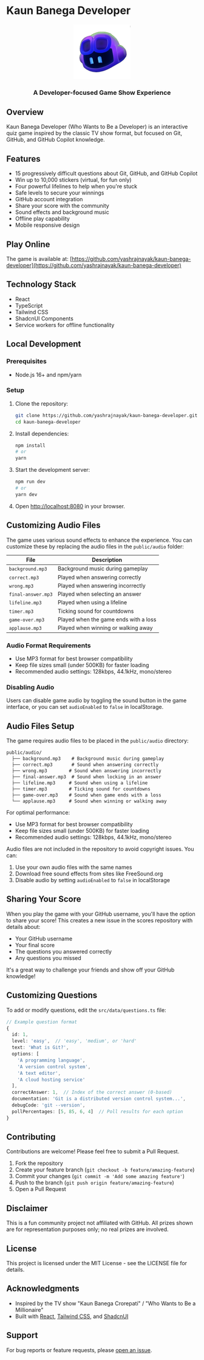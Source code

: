 # Kaun Banega Developer

<div align="center">
  <img src="public/logo.png" alt="Game Logo" width="150" />
  <h3>A Developer-focused Game Show Experience</h3>
</div>

## Overview

Kaun Banega Developer (Who Wants to Be a Developer) is an interactive quiz game inspired by the classic TV show format, but focused on Git, GitHub, and GitHub Copilot knowledge.

## Features

- 15 progressively difficult questions about Git, GitHub, and GitHub Copilot
- Win up to 10,000 stickers (virtual, for fun only)
- Four powerful lifelines to help when you're stuck
- Safe levels to secure your winnings
- GitHub account integration
- Share your score with the community
- Sound effects and background music
- Offline play capability
- Mobile responsive design

## Play Online

The game is available at: [https://github.com/yashrajnayak/kaun-banega-developer](https://github.com/yashrajnayak/kaun-banega-developer)

## Technology Stack

- React
- TypeScript
- Tailwind CSS
- ShadcnUI Components
- Service workers for offline functionality

## Local Development

### Prerequisites

- Node.js 16+ and npm/yarn

### Setup

1. Clone the repository:
   ```bash
   git clone https://github.com/yashrajnayak/kaun-banega-developer.git
   cd kaun-banega-developer
   ```

2. Install dependencies:
   ```bash
   npm install
   # or
   yarn
   ```

3. Start the development server:
   ```bash
   npm run dev
   # or
   yarn dev
   ```

4. Open [http://localhost:8080](http://localhost:8080) in your browser.

## Customizing Audio Files

The game uses various sound effects to enhance the experience. You can customize these by replacing the audio files in the `public/audio` folder:

| File | Description |
|------|-------------|
| `background.mp3` | Background music during gameplay |
| `correct.mp3` | Played when answering correctly |
| `wrong.mp3` | Played when answering incorrectly |
| `final-answer.mp3` | Played when selecting an answer |
| `lifeline.mp3` | Played when using a lifeline |
| `timer.mp3` | Ticking sound for countdowns |
| `game-over.mp3` | Played when the game ends with a loss |
| `applause.mp3` | Played when winning or walking away |

### Audio Format Requirements

- Use MP3 format for best browser compatibility
- Keep file sizes small (under 500KB) for faster loading
- Recommended audio settings: 128kbps, 44.1kHz, mono/stereo

### Disabling Audio

Users can disable game audio by toggling the sound button in the game interface, or you can set `audioEnabled` to `false` in localStorage.

## Audio Files Setup

The game requires audio files to be placed in the `public/audio` directory:

```
public/audio/
  ├── background.mp3    # Background music during gameplay
  ├── correct.mp3       # Sound when answering correctly
  ├── wrong.mp3        # Sound when answering incorrectly
  ├── final-answer.mp3  # Sound when locking in an answer
  ├── lifeline.mp3     # Sound when using a lifeline
  ├── timer.mp3        # Ticking sound for countdowns
  ├── game-over.mp3    # Sound when game ends with a loss
  └── applause.mp3     # Sound when winning or walking away
```

For optimal performance:
- Use MP3 format for best browser compatibility
- Keep file sizes small (under 500KB) for faster loading
- Recommended audio settings: 128kbps, 44.1kHz, mono/stereo

Audio files are not included in the repository to avoid copyright issues. You can:
1. Use your own audio files with the same names
2. Download free sound effects from sites like FreeSound.org
3. Disable audio by setting `audioEnabled` to `false` in localStorage

## Sharing Your Score

When you play the game with your GitHub username, you'll have the option to share your score! This creates a new issue in the scores repository with details about:

- Your GitHub username
- Your final score
- The questions you answered correctly
- Any questions you missed

It's a great way to challenge your friends and show off your GitHub knowledge!

## Customizing Questions

To add or modify questions, edit the `src/data/questions.ts` file:

```typescript
// Example question format
{
  id: 1,
  level: 'easy',  // 'easy', 'medium', or 'hard'
  text: 'What is Git?',
  options: [
    'A programming language',
    'A version control system',
    'A text editor',
    'A cloud hosting service'
  ],
  correctAnswer: 1,  // Index of the correct answer (0-based)
  documentation: 'Git is a distributed version control system...',
  debugCode: 'git --version',
  pollPercentages: [5, 85, 6, 4]  // Poll results for each option
}
```

## Contributing

Contributions are welcome! Please feel free to submit a Pull Request.

1. Fork the repository
2. Create your feature branch (`git checkout -b feature/amazing-feature`)
3. Commit your changes (`git commit -m 'Add some amazing feature'`)
4. Push to the branch (`git push origin feature/amazing-feature`)
5. Open a Pull Request

## Disclaimer

This is a fun community project not affiliated with GitHub. All prizes shown are for representation purposes only; no real prizes are involved.

## License

This project is licensed under the MIT License - see the LICENSE file for details.

## Acknowledgments

- Inspired by the TV show "Kaun Banega Crorepati" / "Who Wants to Be a Millionaire"
- Built with [React](https://reactjs.org/), [Tailwind CSS](https://tailwindcss.com/), and [ShadcnUI](https://ui.shadcn.com/)

## Support

For bug reports or feature requests, please [open an issue](https://github.com/yashrajnayak/kaun-banega-developer/issues/new).
